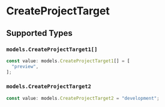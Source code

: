 # CreateProjectTarget


## Supported Types

### `models.CreateProjectTarget1[]`

```typescript
const value: models.CreateProjectTarget1[] = [
  "preview",
];
```

### `models.CreateProjectTarget2`

```typescript
const value: models.CreateProjectTarget2 = "development";
```

